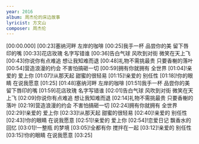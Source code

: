 ```yaml
---
year: 2016
album: 周杰伦的床边故事
lyricist: 方文山
composer: 周杰伦
---
```

[00:00.000]
[00:23]塞纳河畔 左岸的咖啡
[00:25]我手一杯 品尝你的美 留下唇印的嘴
[00:33]花店玫瑰 名字写错谁
[00:36]告白气球 风吹到对街 微笑在天上飞
[00:43]你说你有点难追 想让我知难而退
[00:48]礼物不需挑最贵 只要香榭的落叶
[00:54]营造浪漫的约会 不害怕搞砸一切
[00:59]拥有你就拥有 全世界
[01:04]!亲爱的 爱上你
[01:07]!从那天起 甜蜜的很轻易
[01:15]!亲爱的 别任性
[01:18]!你的眼睛 在说我愿意
[01:25]
[01:48]塞纳河畔 左岸的咖啡
[01:51]我手一杯 品尝你的美 留下唇印的嘴
[01:59]花店玫瑰 名字写错谁
[02:01]告白气球 风吹到对街 微笑在天上飞
[02:09]你说你有点难追 想让我知难而退
[02:14]礼物不需挑最贵 只要香榭的落叶
[02:19]营造浪漫的约会 不害怕搞砸一切
[02:24]拥有你就拥有 全世界
[02:29]!亲爱的 爱上你
[02:33]!从那天起 甜蜜的很轻易
[02:40]!亲爱的 别任性
[02:43]!你的眼睛 在说我愿意
[02:51]!亲爱的 爱上你
[02:54]!恋爱日记 飘香水的回忆
[03:01]!一整瓶 的梦境
[03:05]!全都有你 搅拌在一起
[03:12]!亲爱的 别任性
[03:15]!你的眼睛 在说我愿意
[03:25]